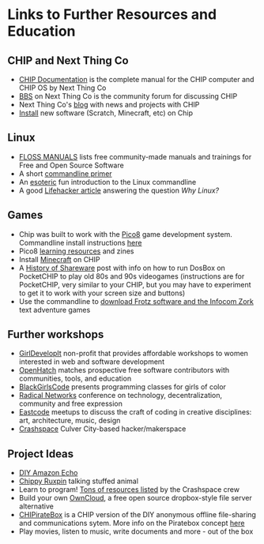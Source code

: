 # Links to Further Resources and Education

## CHIP and Next Thing Co
* [CHIP Documentation](docs.getchip.com) is the complete manual for the CHIP computer and CHIP OS by Next Thing Co
* [BBS](http://bbs.nextting.co) on Next Thing Co is the community forum for discussing CHIP
* Next Thing Co's [blog](blog.nextthing.co) with news and projects with CHIP
* [Install](https://docs.getchip.com/chip.html#install-and-update-software) new software (Scratch, Minecraft, etc) on Chip

## Linux
* [FLOSS MANUALS](flossmanuals.net) lists free community-made manuals and trainings for Free and Open Source Software
* A short [commandline primer](http://lifehacker.com/5633909/who-needs-a-mouse-learn-to-use-the-command-line-for-almost-anything/all)
* An [esoteric](https://github.com/lee2sman/Shell-Initiation) fun introduction to the Linux commandline
* A good [Lifehacker article](http://lifehacker.com/5778882/getting-started-with-linux-the-complete-guide) answering the question *Why Linux?*

## Games
* Chip was built to work with the [Pico8](http://pico8.com) game development system. Commandline install instructions [here](http://blog.nextthing.co/pico-8-now-free-for-all-c-h-i-p-s/)
* Pico8 [learning resources](http://blog.nextthing.co/resources-to-help-you-learn-pico-8-game-development/) and zines
* Install [Minecraft](http://blog.nextthing.co/play-minecraft-on-your-c-h-i-p-pocketc-h-i-p/) on CHIP
* A [History of Shareware](http://blog.nextthing.co/a-brief-history-of-shareware-software-how-to-run-it-on-pocketc-h-i-p-with-dosbox/) post with info on how to run DosBox on PocketCHIP  to play old 80s and 90s videogames (instructions are for PocketCHIP, very similar to your CHIP, but you may have to experiment to get it to work with your screen size and buttons)
* Use the commandline to [download Frotz software and the Infocom Zork](https://ttygames.wordpress.com/2013/05/26/zork-i/) text adventure games


## Further workshops
* [GirlDevelopIt](https://www.girldevelopit.com/) non-profit that provides affordable workshops to women interested in web and software development
* [OpenHatch](OpenHatch.org) matches prospective free software contributors with communities, tools, and education
* [BlackGirlsCode](http://www.blackgirlscode.com/)  presents programming classes for girls of color
* [Radical Networks](radicalnetworks.org) conference on technology, decentralization, community and free expression
* [Eastcode](eastcode.iamn.net) meetups to discuss the craft of coding in creative disciplines: art, architecture, music, design
* [Crashspace](crashspace.org) Culver City-based hacker/makerspace

## Project Ideas
* [DIY Amazon Echo](http://blog.nextthing.co/turn-your-pringles-can-into-an-amazon-echo-with-c-h-i-p/)
* [Chippy Ruxpin](https://www.hackster.io/chip/c-h-i-p-py-ruxpin-5f02f1) talking stuffed animal
* Learn to program! [Tons of resources listed](http://blog.crashspace.org/resources-overview/start-programming/) by the Crashspace crew
* Build your own [OwnCloud](http://blog.nextthing.co/own-your-own-cloud-with-c-h-i-p/), a free open source dropbox-style file server alternative
* [CHIPirateBox](http://webcache.googleusercontent.com/search?q=cache:6WoQqB5xeecJ:www.raspibo.org/wiki/index.php/ChiPirate-BOX:_the_chipest_and_cheapest_Pirate-BOX_ever&num=1&hl=en&gl=us&strip=1&vwsrc=0) is a CHIP version of the DIY anonymous offline file-sharing and communications sytem. More info on the Piratebox concept [here](https://piratebox.cc/)
* Play movies, listen to music, write documents and more - out of the box
